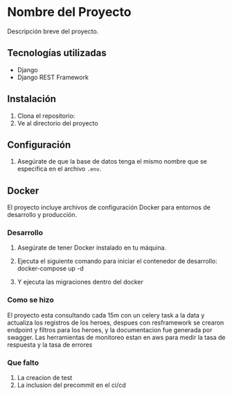 # Nombre del Proyecto

Descripción breve del proyecto.

## Tecnologías utilizadas

- Django
- Django REST Framework

## Instalación

1. Clona el repositorio:
2. Ve al directorio del proyecto

## Configuración

1. Asegúrate de que la base de datos tenga el mismo nombre que se especifica en el archivo `.env`.


## Docker

El proyecto incluye archivos de configuración Docker para entornos de desarrollo y producción.

### Desarrollo

1. Asegúrate de tener Docker instalado en tu máquina.

2. Ejecuta el siguiente comando para iniciar el contenedor de desarrollo: docker-compose up -d

3. Y ejecuta las migraciones dentro del docker

### Como se hizo

El proyecto esta consultando cada 15m con un celery task a la data y actualiza los registros de los heroes, despues
con resframework se crearon endpoint y filtros para los heroes, y la documentacion fue generada por swagger.
Las herramientas de monitoreo estan en aws para medir la tasa de respuesta y la tasa de errores

### Que falto

1. La creacion de test
2. La inclusion del precommit en el ci/cd
